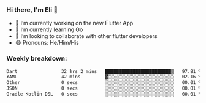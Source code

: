 ### Hi there, I'm Eli 👋
- 🔭 I’m currently working on the new Flutter App
- 🌱 I’m currently learning Go
- 🦄 I’m looking to collaborate with other flutter developers
- 😄 Pronouns: He/Him/His

### Weekly breakdown:
<!--START_SECTION:waka-->

```txt
Dart                32 hrs 2 mins   ████████████████████████▒   97.81 %
YAML                42 mins         ▓░░░░░░░░░░░░░░░░░░░░░░░░   02.16 %
Other               0 secs          ░░░░░░░░░░░░░░░░░░░░░░░░░   00.01 %
JSON                0 secs          ░░░░░░░░░░░░░░░░░░░░░░░░░   00.01 %
Gradle Kotlin DSL   0 secs          ░░░░░░░░░░░░░░░░░░░░░░░░░   00.01 %
```

<!--END_SECTION:waka-->
